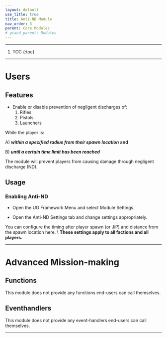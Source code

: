 ```yaml
---
layout: default
use_title: true
title: Anti-ND Module
nav_order: 5
parent: Core Modules
# grand_parent: Modules
---
```


---
1. TOC
{:toc}

---

# Users

## Features

* Enable or disable prevention of negligent discharges of:
  1. Rifles
  2. Pistols 
  3. Launchers


While the player is:

A) __*within a specified radius from their spawn location*__ **and** 

B) __*until a certain time limit has been reached*__

The module will prevent players from causing damage through negligent discharge (ND).

## Usage

### Enabling Anti-ND

* Open the UO Framework Menu and select Module Settings.
<!-- - ![Framework Tab]({{ site.baseurl }}/resources/images/generic/generic_framework_tab.png){:class="img-responsive"} -->
<!-- TODO: Replace image above with one containing the UO Framework tab and the Module Settings sub-menu button. -->

* Open the Anti-ND Settings tab and change settings appropriately.
<!-- - ![image-title-here]({{ site.baseurl }}/resources/images/core/anti_nd_configuration.png){:class="img-responsive"}  -->
<!-- TODO: Add image of the module settings button and the anti-nd module settings dropdown.  -->

You can configure the timing after player spawn (or JiP) and distance from the spawn location here. \\
**These settings apply to all factions and all players.**

---

# Advanced Mission-making

## Functions
This module does not provide any functions end-users can call themselves.

## Eventhandlers
This module does not provide any event-handlers end-users can call themselves.

---
